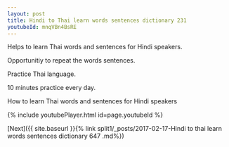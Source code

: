 ```yaml
---
layout: post
title: Hindi to Thai learn words sentences dictionary 231 
youtubeId: mnqVBn4BsRE
---
```

 
 
Helps to learn Thai words and sentences for Hindi speakers.

Opportunitiy to repeat the words sentences. 

Practice Thai language. 
 
10 minutes practice every day. 
 
How to learn Thai words and sentences for Hindi speakers 
 
{% include youtubePlayer.html id=page.youtubeId %}
 
 
[Next]({{ site.baseurl }}{% link  split1/_posts/2017-02-17-Hindi to thai learn words sentences dictionary 647 .md%})
 

